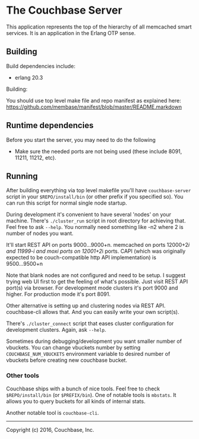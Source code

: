 # The Couchbase Server

This application represents the top of the hierarchy of all memcached
smart services.  It is an application in the Erlang OTP sense.

## Building

Build dependencies include:

* erlang 20.3

Building:

You should use top level make file and repo manifest as explained
here: https://github.com/membase/manifest/blob/master/README.markdown

## Runtime dependencies

Before you start the server, you may need to do the following
  * Make sure the needed ports are not being used (these include
    8091, 11211, 11212, etc).


## Running

After building everything via top level makefile you'll have
`couchbase-server` script in your `$REPO/install/bin` (or other prefix if
you specified so). You can run this script for normal single node
startup.

During development it's convenient to have several 'nodes' on your
machine. There's `./cluster_run` script in root directory for achieving
that. Feel free to ask `--help`. You normally need something like -n2
where 2 is number of nodes you want.

It'll start REST API on ports 9000...9000+n. memcached on ports
12000+2*i and 11999-i and moxi ports on 12001+2*i ports. CAPI (which
was originally expected to be couch-compatible http API
implementation) is 9500...9500+n

Note that blank nodes are not configured and need to be setup. I
suggest trying web UI first to get the feeling of what's
possible. Just visit REST API port(s) via browser. For development
mode clusters it's port 9000 and higher. For production mode it's port
8091.

Other alternative is setting up and clustering nodes via REST
API. couchbase-cli allows that. And you can easily write your own
script(s).

There's `./cluster_connect` script that eases cluster configuration for
development clusters. Again, ask `--help`.

Sometimes during debugging/development you want smaller number of
vbuckets. You can change vbuckets number by setting
`COUCHBASE_NUM_VBUCKETS` environment variable to desired number of vbuckets
before creating new couchbase bucket.

### Other tools

Couchbase ships with a bunch of nice tools. Feel free to check
`$REPO/install/bin` (or `$PREFIX/bin`). One of notable tools is
`mbstats`. It allows you to query buckets for all kinds of internal
stats.

Another notable tool is `couchbase-cli`.

* * * * *
Copyright (c) 2016, Couchbase, Inc.
